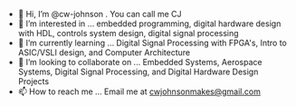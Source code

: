 - 👋 Hi, I’m @cw-johnson . You can call me CJ
- 👀 I’m interested in ...
   embedded programming, digital hardware design with HDL, controls system design, digital signal processing
- 🌱 I’m currently learning ...
   Digital Signal Processing with FPGA's, Intro to ASIC/VSLI design, and Computer Architecture
- 💞️ I’m looking to collaborate on ...
   Embedded Systems, Aerospace Systems, Digital Signal Processing, and Digital Hardware Design Projects
- 📫 How to reach me ...
   Email me at cwjohnsonmakes@gmail.com
   

<!---
cw-johnson/cw-johnson is a ✨ special ✨ repository because its `README.md` (this file) appears on your GitHub profile.
You can click the Preview link to take a look at your changes.
--->
